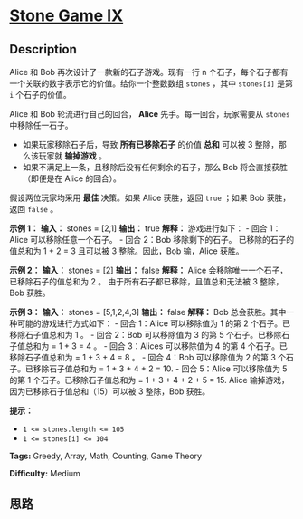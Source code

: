# [Stone Game IX][title]

## Description

Alice 和 Bob 再次设计了一款新的石子游戏。现有一行 n 个石子，每个石子都有一个关联的数字表示它的价值。给你一个整数数组 `stones` ，其中
`stones[i]` 是第 `i` 个石子的价值。

Alice 和 Bob 轮流进行自己的回合， **Alice** 先手。每一回合，玩家需要从 `stones` 中移除任一石子。

  * 如果玩家移除石子后，导致 **所有已移除石子** 的价值  **总和** 可以被 3 整除，那么该玩家就 **输掉游戏** 。
  * 如果不满足上一条，且移除后没有任何剩余的石子，那么 Bob 将会直接获胜（即便是在 Alice 的回合）。

假设两位玩家均采用  **最佳** 决策。如果 Alice 获胜，返回 `true` ；如果 Bob 获胜，返回 `false` 。



**示例 1：**
            **输入：** stones = [2,1]    **输出：** true    **解释：** 游戏进行如下：    - 回合 1：Alice 可以移除任意一个石子。    - 回合 2：Bob 移除剩下的石子。     已移除的石子的值总和为 1 + 2 = 3 且可以被 3 整除。因此，Bob 输，Alice 获胜。    

**示例 2：**
            **输入：** stones = [2]    **输出：** false    **解释：** Alice 会移除唯一一个石子，已移除石子的值总和为 2 。     由于所有石子都已移除，且值总和无法被 3 整除，Bob 获胜。    

**示例 3：**
            **输入：** stones = [5,1,2,4,3]    **输出：** false    **解释：** Bob 总会获胜。其中一种可能的游戏进行方式如下：    - 回合 1：Alice 可以移除值为 1 的第 2 个石子。已移除石子值总和为 1 。    - 回合 2：Bob 可以移除值为 3 的第 5 个石子。已移除石子值总和为 = 1 + 3 = 4 。    - 回合 3：Alices 可以移除值为 4 的第 4 个石子。已移除石子值总和为 = 1 + 3 + 4 = 8 。    - 回合 4：Bob 可以移除值为 2 的第 3 个石子。已移除石子值总和为 = 1 + 3 + 4 + 2 = 10.    - 回合 5：Alice 可以移除值为 5 的第 1 个石子。已移除石子值总和为 = 1 + 3 + 4 + 2 + 5 = 15.    Alice 输掉游戏，因为已移除石子值总和（15）可以被 3 整除，Bob 获胜。    



**提示：**

  * `1 <= stones.length <= 105`
  * `1 <= stones[i] <= 104`


**Tags:** Greedy, Array, Math, Counting, Game Theory

**Difficulty:** Medium

## 思路

[title]: https://leetcode-cn.com/problems/stone-game-ix
